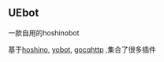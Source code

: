 

## UEbot
一款自用的hoshinobot

基于[hoshino](https://github.com/Ice-Cirno/HoshinoBot), [yobot](https://yobot.win/), [gocqhttp](https://github.com/Mrs4s/go-cqhttp) ,集合了很多插件


